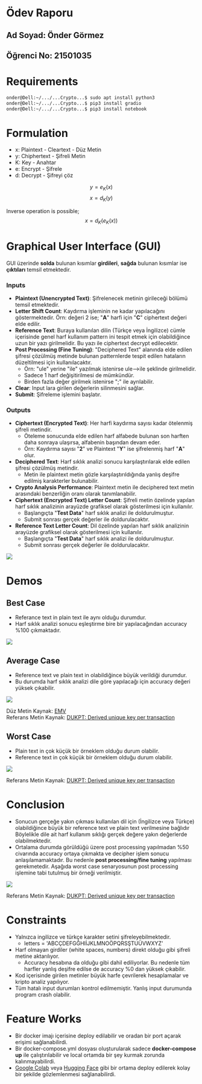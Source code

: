 # Ödev Raporu

## Ad Soyad: Önder Görmez  
## Öğrenci No: 21501035

# Requirements

```sh
onder@Dell:~/.../...Crypto...$ sudo apt install python3
onder@Dell:~/.../...Crypto...$ pip3 install gradio
onder@Dell:~/.../...Crypto...$ pip3 install notebook
```

# Formulation

* x: Plaintext - Cleartext - Düz Metin  
* y: Chiphertext - Şifreli Metin  
* K: Key - Anahtar  
* e: Encrypt - Şifrele  
* d: Decrypt - Şifreyi çöz  

$$ y = e_K(x) $$
$$ x = d_K(y) $$

Inverse operation is possible;
$$ x = d_K(e_K(x)) $$

# Graphical User Interface (GUI)

GUI üzerinde **solda** bulunan kısımlar **girdileri**, **sağda** bulunan kısımlar ise **çıktıları** temsil etmektedir.

### Inputs

* **Plaintext (Unencrypted Text)**: Şifrelenecek metinin girileceği bölümü temsil etmektedir.
* **Letter Shift Count**: Kaydırma işleminin ne kadar yapılacağını göstermektedir. Örn: değeri 2 ise; "**A**" harfi için "**C**" ciphertext değeri elde edilir.
* **Reference Text**: Buraya kullanılan dilin (Türkçe veya İngilizce) cümle içerisinde genel harf kullanım pattern ini tespit etmek için olabildiğince uzun bir yazı girilmelidir. Bu yazı ile ciphertext decrypt edilecektir.
* **Post Processing (Fine Tuning)**: "Deciphered Text" alanında elde edilen şifresi çözülmüş metinde bulunan patternlerde tespit edilen hataların düzeltilmesi için kullanılacaktır.
  * Örn: "ule" yerine "ile" yazılmak istenirse ule-->ile şeklinde girilmelidir.
  * Sadece 1 harf değişitirilmesi de mümkündür.
  * Birden fazla değer girilmek istenirse ";" ile ayrılabilir.
* **Clear**: Input lara girilen değerlerin silinmesini sağlar.
* **Submit**: Şifreleme işlemini başlatır.

### Outputs

* **Ciphertext (Encrypted Text)**: Her harfi kaydırma sayısı kadar ötelenmiş şifreli metindir.
  * Öteleme sonucunda elde edilen harf alfabede bulunan son harften daha sonraya ulaşırsa, alfabenin başından devam eder.
  * Örn: Kaydırma sayısı "**2**" ve Plaintext "**Y**" ise şifrelenmiş harf "**A**" olur.
* **Deciphered Text**: Harf sıklık analizi sonucu karşılaştırılarak elde edilen şifresi çözülmüş metindir.
  * Metin ile plaintext metin gözle karşılaştırıldığında yanlış deşifre edilmiş karakterler bulunabilir.
* **Crypto Analysis Performance**: Plaintext metin ile deciphered text metin arasındaki benzerliğin oranı olarak tanımlanabilir.
* **Ciphertext (Encrypted Text) Letter Count**: Şifreli metin özelinde yapılan harf sıklık analizinin arayüzde grafiksel olarak gösterilmesi için kullanılır.
  * Başlangıçta "**Test Data**" harf sıklık analizi ile doldurulmuştur.
  * Submit sonrası gerçek değerler ile doldurulacaktır.
* **Reference Text Letter Count**: Dil özelinde yapılan harf sıklık analizinin arayüzde grafiksel olarak gösterilmesi için kullanılır.
  * Başlangıçta "**Test Data**" harf sıklık analizi ile doldurulmuştur.
  * Submit sonrası gerçek değerler ile doldurulacaktır.

![](images/GUI.png)

# Demos

## Best Case

* Referance text in plain text ile aynı olduğu durumdur.
* Harf sıklık analizi sonucu eşleştirme bire bir yapılacağından accuracy %100 çıkmaktadır.

![](images/BestCase.png)

## Average Case

* Reference text ve plain text in olabildiğince büyük verildiği durumdur.
* Bu durumda harf sıklık analizi dile göre yapılacağı için accuracy değeri yüksek çıkabilir.

![](images/AverageCase.png)

Düz Metin Kaynak: [EMV](https://en.wikipedia.org/wiki/EMV)  
Referans Metin Kaynak: [DUKPT: Derived unique key per transaction](https://en.wikipedia.org/wiki/Derived_unique_key_per_transaction)

## Worst Case

* Plain text in çok küçük bir örneklem olduğu durum olabilir.
* Reference text in çok küçük bir örneklem olduğu durum olabilir.

![](images/WorstCase.png)

Referans Metin Kaynak: [DUKPT: Derived unique key per transaction](https://en.wikipedia.org/wiki/Derived_unique_key_per_transaction)

# Conclusion

* Sonucun gerçeğe yakın çıkması kullanılan dil için (İngilizce veya Türkçe) olabildiğince büyük bir reference text ve plain text verilmesine bağlıdır Böylelikle dile ait harf kullanım sıklığı gerçek değere yakın değerlerde olabilmektedir.
* Ortalama durumda görüldüğü üzere post processing yapılmadan %50 civarında accuracy ortaya çıkmakta ve decipher işlem sonucu anlaşılamamaktadır. Bu nedenle **post processing/fine tuning** yapılması gerekmetedir. Aşağıda worst case senaryosunun post processing işlemine tabi tutulmuş bir örneği verilmiştir.

![](images/PostProcessing.png)

Referans Metin Kaynak: [DUKPT: Derived unique key per transaction](https://en.wikipedia.org/wiki/Derived_unique_key_per_transaction)

# Constraints

* Yalnızca ingilizce ve türkçe karakter setini şifreleyebilmektedir.
  * letters = 'ABCÇDEFGĞHIİJKLMNOÖPQRSŞTUÜVWXYZ'
* Harf olmayan girdiler (white spaces, numbers) direkt olduğu gibi şifreli metine aktarılıyor.
  * Accuracy hesabına da olduğu gibi dahil ediliyorlar. Bu nedenle tüm harfler yanlış deşifre edilse de accuracy %0 dan yüksek çıkabilir.
* Kod içerisinde girilen metinler büyük harfe çevrilerek hesaplamalar ve kripto analiz yapılıyor.
* Tüm hatalı input durumları kontrol edilmemiştir. Yanlış input durumunda program crash olabilir.

# Feature Works

* Bir docker imajı içerisine deploy edilabilir ve oradan bir port açarak erişimi sağlanabilirdi.
* Bir docker-compose.yml dosyası oluşturularak sadece **docker-compose up** ile çalıştırılabilir ve local ortamda bir şey kurmak zorunda kalınmayabilirdi.
* [Google Colab](https://colab.research.google.com/) veya [Hugging Face](https://huggingface.co/gradio) gibi bir ortama deploy edilerek kolay bir şekilde gözlemlenmesi sağlanabilirdi.
